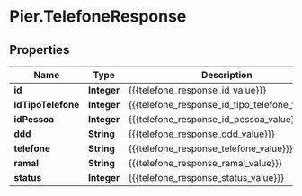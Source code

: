 # Pier.TelefoneResponse

## Properties
Name | Type | Description | Notes
------------ | ------------- | ------------- | -------------
**id** | **Integer** | {{{telefone_response_id_value}}} | [optional] 
**idTipoTelefone** | **Integer** | {{{telefone_response_id_tipo_telefone_value}}} | [optional] 
**idPessoa** | **Integer** | {{{telefone_response_id_pessoa_value}}} | [optional] 
**ddd** | **String** | {{{telefone_response_ddd_value}}} | [optional] 
**telefone** | **String** | {{{telefone_response_telefone_value}}} | [optional] 
**ramal** | **String** | {{{telefone_response_ramal_value}}} | [optional] 
**status** | **Integer** | {{{telefone_response_status_value}}} | [optional] 


